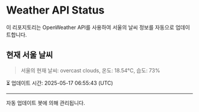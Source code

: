 
# Weather API Status

이 리포지토리는 OpenWeather API를 사용하여 서울의 날씨 정보를 자동으로 업데이트합니다.

## 현재 서울 날씨
> 서울의 현재 날씨: overcast clouds, 온도: 18.54°C, 습도: 73%

⏳ 업데이트 시간: 2025-05-17 06:55:43 (UTC)

---
자동 업데이트 봇에 의해 관리됩니다.
